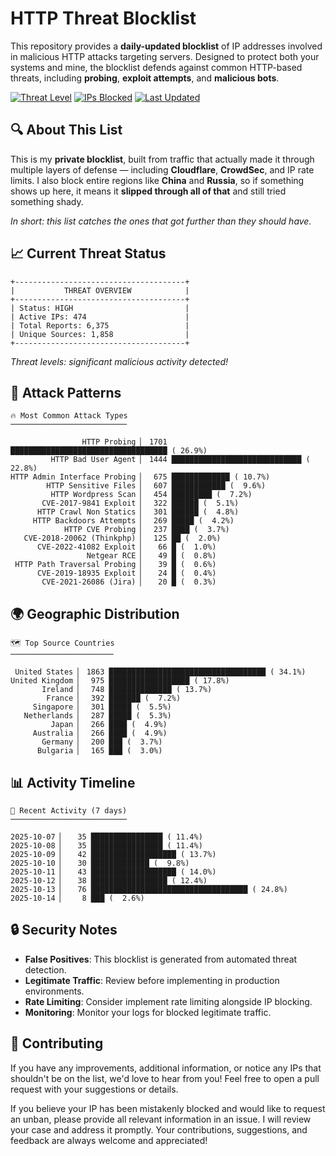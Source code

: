# HTTP Threat Blocklist

This repository provides a **daily-updated blocklist** of IP addresses involved in malicious HTTP attacks targeting servers. Designed to protect both your systems and mine, the blocklist defends against common HTTP-based threats, including **probing**, **exploit attempts**, and **malicious bots**.

[![Threat Level](https://img.shields.io/badge/Threat%20Level-HIGH-red)](.)
[![IPs Blocked](https://img.shields.io/badge/IPs%20Blocked-474-blue)](.)
[![Last Updated](https://img.shields.io/badge/Updated-2025--10--14-brightgreen)](.)

## 🔍 About This List

This is my **private blocklist**, built from traffic that actually made it through multiple layers of defense — including **Cloudflare**, **CrowdSec**, and IP rate limits. I also block entire regions like **China** and **Russia**, so if something shows up here, it means it **slipped through all of that** and still tried something shady.

*In short: this list catches the ones that got further than they should have.*

## 📈 Current Threat Status

```
+--------------------------------------+
|           THREAT OVERVIEW            |
+--------------------------------------+
| Status: HIGH                         |
| Active IPs: 474                      |
| Total Reports: 6,375                 |
| Unique Sources: 1,858                |
+--------------------------------------+
```

*Threat levels: significant malicious activity detected!*

## 🎯 Attack Patterns

```
🔥 Most Common Attack Types
──────────────────────────

                HTTP Probing ▏ 1701 ███████████████████████████████████ ( 26.9%)
         HTTP Bad User Agent ▏ 1444 █████████████████████████████ ( 22.8%)
HTTP Admin Interface Probing ▏  675 █████████████ ( 10.7%)
        HTTP Sensitive Files ▏  607 ████████████ (  9.6%)
         HTTP Wordpress Scan ▏  454 █████████ (  7.2%)
       CVE-2017-9841 Exploit ▏  322 ██████ (  5.1%)
      HTTP Crawl Non Statics ▏  301 ██████ (  4.8%)
     HTTP Backdoors Attempts ▏  269 █████ (  4.2%)
            HTTP CVE Probing ▏  237 ████ (  3.7%)
   CVE-2018-20062 (Thinkphp) ▏  125 ██ (  2.0%)
      CVE-2022-41082 Exploit ▏   66 █ (  1.0%)
                 Netgear RCE ▏   49 █ (  0.8%)
 HTTP Path Traversal Probing ▏   39 █ (  0.6%)
      CVE-2019-18935 Exploit ▏   24 █ (  0.4%)
       CVE-2021-26086 (Jira) ▏   20 █ (  0.3%)
```

## 🌍 Geographic Distribution

```
🗺️ Top Source Countries
───────────────────────

 United States ▏ 1863 ███████████████████████████████████ ( 34.1%)
United Kingdom ▏  975 ██████████████████ ( 17.8%)
       Ireland ▏  748 ██████████████ ( 13.7%)
        France ▏  392 ███████ (  7.2%)
     Singapore ▏  301 █████ (  5.5%)
   Netherlands ▏  287 █████ (  5.3%)
         Japan ▏  266 ████ (  4.9%)
     Australia ▏  266 ████ (  4.9%)
       Germany ▏  200 ███ (  3.7%)
      Bulgaria ▏  165 ███ (  3.0%)
```

## 📊 Activity Timeline

```
📅 Recent Activity (7 days)
──────────────────────────

2025-10-07 ▏   35 ████████████████ ( 11.4%)
2025-10-08 ▏   35 ████████████████ ( 11.4%)
2025-10-09 ▏   42 ███████████████████ ( 13.7%)
2025-10-10 ▏   30 █████████████ (  9.8%)
2025-10-11 ▏   43 ███████████████████ ( 14.0%)
2025-10-12 ▏   38 █████████████████ ( 12.4%)
2025-10-13 ▏   76 ███████████████████████████████████ ( 24.8%)
2025-10-14 ▏    8 ███ (  2.6%)
```

## 🔒 Security Notes

- **False Positives**: This blocklist is generated from automated threat detection.
- **Legitimate Traffic**: Review before implementing in production environments.
- **Rate Limiting**: Consider implement rate limiting alongside IP blocking.
- **Monitoring**: Monitor your logs for blocked legitimate traffic.

## 🤝 Contributing

If you have any improvements, additional information, or notice any IPs that shouldn't be on the list, we'd love to hear from you! Feel free to open a pull request with your suggestions or details.

If you believe your IP has been mistakenly blocked and would like to request an unban, please provide all relevant information in an issue. I will review your case and address it promptly. Your contributions, suggestions, and feedback are always welcome and appreciated!